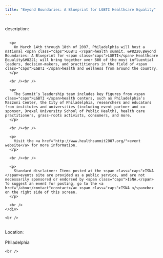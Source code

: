 ```yaml
---
title: "Beyond Boundaries: A Blueprint for LGBTI Healthcare Equality"
---
```


<div class="flexinode-body flexinode-2">
  <div class="flexinode-textarea-1">
    <div class="form-item">
      <br /> <label>description:</label><br /><br /> 
      
      <p>
        On March 14th through 18th of 2007, Philadelphia will host a national <span class="caps">LGBTI </span>health summit. &#8220;Beyond Boundaries: A Blueprint for <span class="caps">LGBTI</span> Healthcare Equality&#8221; will bring together over 500 of the most influential leaders, decision-makers, and practitioners in the field of <span class="caps">LGBTI </span>health and wellness from around the country.
      </p>
      
      <br /><br />
      
      <p>
        The Summit’s leadership team includes key figures from <span class="caps">LGBTI </span>health centers, such as Philadelphia’s Mazzoni Center, the City of Philadelphia, researchers and educators from institutes and universities (including event partner and co-sponsor, Drexel University School of Public Health), health care practitioners, grass-roots activists, consumers, and more.
      </p>
      
      <br /><br />
      
      <p>
        Visit the <a href="http://www.healthsummit2007.org/">event website</a> for more information.
      </p>
      
      <br /><br />
      
      <p>
        Standard disclaimer: Items posted at the <span class="caps">ISNA </span>events site are provided as a public service, and are not necessarily sponsored or endorsed by <span class="caps">ISNA.</span> To suggest an event for posting, go to the <a href="/about/contact">contact</a> <span class="caps">ISNA </span>box on the right side of this screen.
      </p>
      
      <br />
    </div>
    
    <br />
  </div>
  
  <div class="flexinode-textfield-2">
    <div class="form-item">
      <br /> <label>Location:</label><br /><br /> Philadelphia<br />
    </div>
    
    <br />
  </div>
</div>